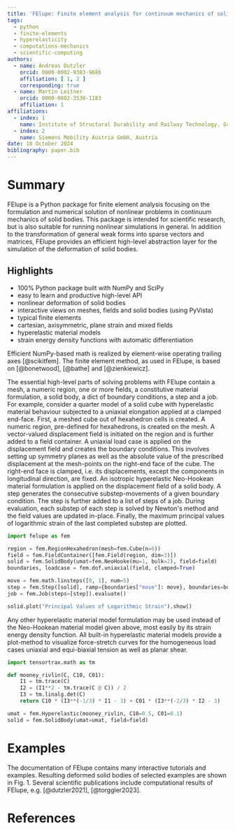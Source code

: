 ```yaml
---
title: 'FElupe: Finite element analysis for continuum mechanics of solid bodies'
tags:
  - python
  - finite-elements
  - hyperelasticity
  - computations-mechanics
  - scientific-computing
authors:
  - name: Andreas Dutzler
    orcid: 0000-0002-9383-9686
    affiliation: [ 1, 2 ]
    corresponding: true
  - name: Martin Leitner
    orcid: 0000-0002-3530-1183
    affiliation: 1
affiliations:
  - index: 1
    name: Institute of Structural Durability and Railway Technology, Graz University of Technology, Austria
  - index: 2
    name: Siemens Mobility Austria GmbH, Austria
date: 18 October 2024
bibliography: paper.bib
---
```


# Summary
FElupe is a Python package for finite element analysis focusing on the formulation and numerical solution of nonlinear problems in continuum mechanics of solid bodies. This package is intended for scientific research, but is also suitable for running nonlinear simulations in general. In addition to the transformation of general weak forms into sparse vectors and matrices, FElupe provides an efficient high-level abstraction layer for the simulation of the deformation of solid bodies.

## Highlights
- 100% Python package built with NumPy and SciPy
- easy to learn and productive high-level API
- nonlinear deformation of solid bodies
- interactive views on meshes, fields and solid bodies (using PyVista)
- typical finite elements
- cartesian, axisymmetric, plane strain and mixed fields
- hyperelastic material models
- strain energy density functions with automatic differentiation

Efficient NumPy-based math is realized by element-wise operating trailing axes [@scikitfem]. The finite element method, as used in FElupe, is based on [@bonetwood], [@bathe] and [@zienkiewicz].

The essential high-level parts of solving problems with FElupe contain a mesh, a numeric region, one or more fields, a constitutive material formulation, a solid body, a dict of boundary conditions, a step and a job. For example, consider a quarter model of a solid cube with hyperelastic material behaviour subjected to a uniaxial elongation applied at a clamped end-face. First, a meshed cube out of hexahedron cells is created. A numeric region, pre-defined for hexahedrons, is created on the mesh. A vector-valued displacement field is initiated on the region and is further added to a field container. A uniaxial load case is applied on the displacement field and creates the boundary conditions. This involves setting up symmetry planes as well as the absolute value of the prescribed displacement at the mesh-points on the right-end face of the cube. The right-end face is clamped, i.e. its displacements, except the components in longitudinal direction, are fixed. An isotropic hyperelastic Neo-Hookean material formulation is applied on the displacement field of a solid body. A step generates the consecutive substep-movements of a given boundary condition. The step is further added to a list of steps of a job. During evaluation, each substep of each step is solved by Newton's method and the field values are updated in-place. Finally, the maximum principal values of logarithmic strain of the last completed substep are plotted.

```python
import felupe as fem

region = fem.RegionHexahedron(mesh=fem.Cube(n=6))
field = fem.FieldContainer([fem.Field(region, dim=3)])
solid = fem.SolidBody(umat=fem.NeoHooke(mu=1, bulk=2), field=field)
boundaries, loadcase = fem.dof.uniaxial(field, clamped=True)

move = fem.math.linsteps([0, 1], num=5)
step = fem.Step([solid], ramp={boundaries["move"]: move}, boundaries=boundaries)
job = fem.Job(steps=[step]).evaluate()

solid.plot("Principal Values of Logarithmic Strain").show()
```

Any other hyperelastic material model formulation may be used instead of the Neo-Hookean material model given above, most easily by its strain energy density function. All built-in hyperelastic material models provide a plot-method to visualize force-stretch curves for the homogeneous load cases uniaxial and equi-biaxial tension as well as planar shear.

```python
import tensortrax.math as tm

def mooney_rivlin(C, C10, C01):
    I1 = tm.trace(C)
    I2 = (I1**2 - tm.trace(C @ C)) / 2
    I3 = tm.linalg.det(C)
    return C10 * (I3**(-1/3) * I1 - 3) + C01 * (I3**(-2/3) * I2 - 3)

umat = fem.Hyperelastic(mooney_rivlin, C10=0.5, C01=0.1)
solid = fem.SolidBody(umat=umat, field=field)
```

# Examples
The documentation of FElupe contains many interactive tutorials and examples. Resulting deformed solid bodies of selected examples are shown in Fig. 1. Several scientific publications include computational results of FElupe, e.g. [@dutzler2021], [@torggler2023].

# References
